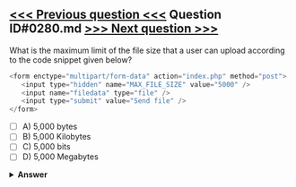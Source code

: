 [<<< Previous question <<<](0279.md)   Question ID#0280.md   [>>> Next question >>>](0281.md)
---

What is the maximum limit of the file size that a user can upload according to the code snippet given below?

```php
<form enctype="multipart/form-data" action="index.php" method="post">
   <input type="hidden" name="MAX_FILE_SIZE" value="5000" />
   <input name="filedata" type="file" />
   <input type="submit" value="Send file" />
</form>
```

- [ ] A) 5,000 bytes
- [ ] B) 5,000 Kilobytes
- [ ] C) 5,000 bits
- [ ] D) 5,000 Megabytes

<details><summary><b>Answer</b></summary>
<p>
  Answer: <strong>A</strong>
</p>
</details>
